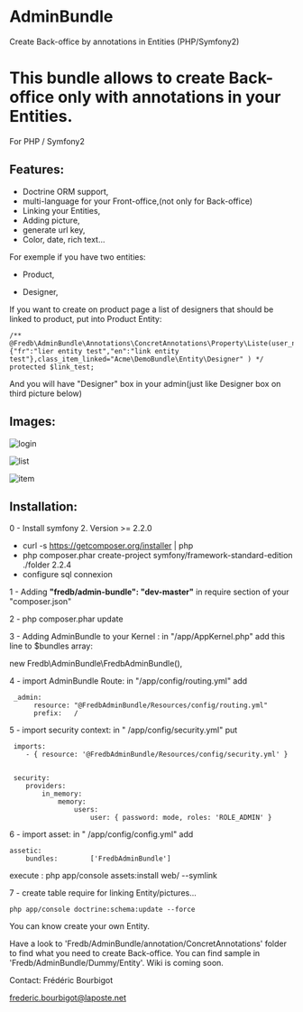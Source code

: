 AdminBundle
===========

Create Back-office by annotations in Entities (PHP/Symfony2)
# This bundle allows to create Back-office only with annotations in your Entities.
For PHP / Symfony2

## Features: 
- Doctrine ORM support,
- multi-language for your Front-office,(not only for Back-office)
- Linking your Entities,
- Adding picture,
- generate url key,
- Color, date, rich text...


For exemple if you have two entities:

- Product,

- Designer,

If you want to create on product page a list of designers that should be linked to product, put into Product Entity:

    /** @Fredb\AdminBundle\Annotations\ConcretAnnotations\Property\Liste(user_name={"fr":"lier entity test","en":"link entity test"},class_item_linked="Acme\DemoBundle\Entity\Designer" ) */
    protected $link_test;  

And you will have "Designer" box in your admin(just like Designer box on third picture below)


## Images:
![login](http://gkan.zgroupe.net/image/img1.png)

![list](http://gkan.zgroupe.net/image/img2.png)

![item](http://gkan.zgroupe.net/image/img3.png)


## Installation:
0 - Install symfony 2. Version >= 2.2.0 

- curl -s https://getcomposer.org/installer | php
- php composer.phar create-project symfony/framework-standard-edition ./folder 2.2.4
- configure sql connexion

1 - Adding **"fredb/admin-bundle": "dev-master"**    in require section of your "composer.json"

2 - php composer.phar update

3 - Adding AdminBundle to your Kernel :
 in "/app/AppKernel.php" add this line to $bundles array:

 new Fredb\AdminBundle\FredbAdminBundle(),  

4 - import AdminBundle Route:
 in "/app/config/routing.yml"
 add

     _admin:
          resource: "@FredbAdminBundle/Resources/config/routing.yml"
          prefix:   /


5 - import security context:
 in " /app/config/security.yml"
 put

     imports:
        - { resource: '@FredbAdminBundle/Resources/config/security.yml' }


     security:
        providers:
            in_memory:
                memory:  
                    users:
                        user: { password: mode, roles: 'ROLE_ADMIN' }


6 - import asset:
 in " /app/config/config.yml"
 add

    assetic:
        bundles:        ['FredbAdminBundle']


execute : php app/console assets:install web/ --symlink

7 - create table require for linking Entity/pictures...

    php app/console doctrine:schema:update --force



You can know create your own Entity. 

Have a look to 'Fredb/AdminBundle/annotation/ConcretAnnotations' folder to find what you need to create Back-office.
You can find sample in 'Fredb/AdminBundle/Dummy/Entity'.
Wiki is coming soon.




Contact:
Frédéric Bourbigot

frederic.bourbigot@laposte.net

